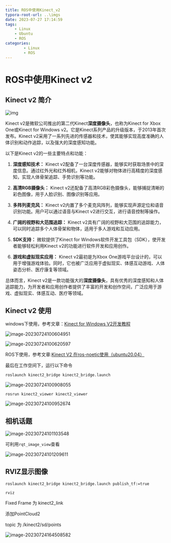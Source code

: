 ```yaml
---
title: ROS中使用Kinect_v2
typora-root-url: ..\imgs
date: 2023-07-27 17:14:59
tags: 
    - Linux
    - Ubuntu
    - ROS
categories: 
        - Linux
        - ROS
---
```


# ROS中使用Kinect v2

## Kinect v2 简介

![img](https://ghigher-picture-bed.oss-cn-qingdao.aliyuncs.com/img/2e24e38dafd115d96a5098b55e35c473.png)

Kinect v2是微软公司推出的第二代Kinect**深度摄像头**，也称为Kinect for Xbox One或Kinect for Windows v2。它是Kinect系列产品的升级版本，于2013年首次发布。Kinect v2采用了一系列先进的传感器和技术，使其能够实现高度准确的人体识别和动作追踪，以及强大的深度感知功能。

以下是Kinect v2的一些主要特点和功能：

1. **深度感知技术：** Kinect v2配备了一台深度传感器，能够实时获取场景中的深度信息。通过红外光和红外相机，Kinect v2能够对物体进行高精度的深度感知，实现人体骨架追踪、手势识别等功能。

2. **高清RGB摄像头：** Kinect v2还配备了高清RGB彩色摄像头，能够捕捉清晰的彩色图像，用于人脸识别、图像识别等应用。

3. **多阵列麦克风：** Kinect v2内置了多个麦克风阵列，能够实现声源定位和语音识别功能。用户可以通过语音与Kinect v2进行交互，进行语音控制等操作。

4. **广阔的视野和大范围追踪：** Kinect v2具有广阔的视野和大范围的追踪能力，可以同时追踪多个人体骨架和物体，适用于多人游戏和互动应用。

5. **SDK支持：** 微软提供了Kinect for Windows软件开发工具包（SDK），使开发者能够轻松利用Kinect v2的功能进行软件开发和应用创作。

6. **游戏和虚拟现实应用：** Kinect v2最初是为Xbox One游戏平台设计的，可以用于增强游戏体验。同时，它也被广泛应用于虚拟现实、体感互动游戏、人体姿态分析、医疗康复等领域。

总体而言，Kinect v2是一款功能强大的**深度摄像头**，具有优秀的深度感知和人体追踪能力，为开发者和应用创作者提供了丰富的开发和创作空间，广泛应用于游戏、虚拟现实、体感互动、医疗等领域。

## Kinect v2 使用

windows下使用，参考文章：[Kinect for Windows V2开发教程](https://zhuanlan.zhihu.com/p/420025435?utm_id=0)

![image-20230724100604951](https://ghigher-picture-bed.oss-cn-qingdao.aliyuncs.com/img/c828f83648cb2c7413397b5085de64fe.png)

![image-20230724100620597](https://ghigher-picture-bed.oss-cn-qingdao.aliyuncs.com/img/9dcacea656cb7b23e1b7c7a92585c903.png)

ROS下使用，参考文章:[Kinect V2 在ros-noetic使用（ubuntu20.04）](https://blog.csdn.net/qq_34935373/article/details/121424754)

最后在工作空间下，运行以下命令

```sh
roslaunch kinect2_bridge kinect2_bridge.launch
```

![image-20230724100908055](https://ghigher-picture-bed.oss-cn-qingdao.aliyuncs.com/img/654f48f4313f225adc009f340b2a6569.png)

```
rosrun kinect2_viewer kinect2_viewer   
```

![image-20230724100952674](https://ghigher-picture-bed.oss-cn-qingdao.aliyuncs.com/img/e38c39f9a73857977fe454f545e6369b.png)

## 相机话题

![image-20230724101103548](https://ghigher-picture-bed.oss-cn-qingdao.aliyuncs.com/img/62df3f54fb202a215fbbbb51b0eeb60d.png)

可利用`rqt_image_view`查看

![image-20230724101209611](https://ghigher-picture-bed.oss-cn-qingdao.aliyuncs.com/img/8b0188a6e46d05a2221f42c2218deaa5.png)

## RVIZ显示图像

```shell
roslaunch kinect2_bridge kinect2_bridge.launch publish_tf:=true
```

```shell
rviz
```

Fixed Frame 为 kinect2_link

添加PointCloud2 

topic 为 /kinect2/sd/points

![image-20230724164508582](https://ghigher-picture-bed.oss-cn-qingdao.aliyuncs.com/img/b9d0bfcee23875906a438dd30ef2f9dd.png)
